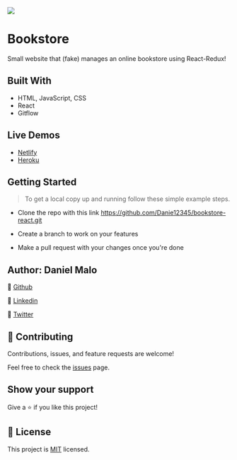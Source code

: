 ![](https://img.shields.io/badge/Microverse-blueviolet)

# Bookstore
Small website that (fake) manages an online bookstore using React-Redux!


## Built With
- HTML, JavaScript, CSS
- React
- Gitflow

## Live Demos
- [Netlify]()
- [Heroku]()


## Getting Started
> To get a local copy up and running follow these simple example steps.

- Clone the repo with this link https://github.com/Danie12345/bookstore-react.git

- Create a branch to work on your features

- Make a pull request with your changes once you're done


## Author: Daniel Malo
👤 [Github](https://github.com/Danie12345)

👤 [Linkedin](https://www.linkedin.com/in/daniel-malo-75218a192/)

👤 [Twitter](https://twitter.com/DanielMalo_v4)


## 🤝 Contributing
Contributions, issues, and feature requests are welcome!

Feel free to check the [issues](https://github.com/Danie12345/bookstore-react/issues) page.


## Show your support
Give a ⭐️ if you like this project!


## 📝 License
This project is [MIT](LICENSE) licensed.
